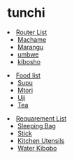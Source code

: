# tunchi
 <li><a class="drop" href="#">Router List</a>
            <ul>
              <li><a href="#">Machame</a></li>
              <li><a href="#">Marangu</a></li>
              <li><a href="#">umbwe</a></li>
              <li><a href="#">kibosho</a></li>
            </ul>
          </li>
          <li><a class="drop" href="#">Food list</a>
             <ul>
            <li><a href="#">Supu</a></li>
            <li><a href="#">Mtori</a></li>
            <li><a href="#">Uji</a></li>
            <li><a href="#">Tea</a></li>
          </ul>
          </li>
          <li><a class="drop" href="#">Requarement List</a>
            <ul>
              <li><a href="#">Sleeping Bag</a></li>
              <li><a href="#">Stick</a></li>
              <li><a href="#">Kitchen Utensils</a></li>
              <li><a href="#">Water Kibobo</a></li>
            </ul>
